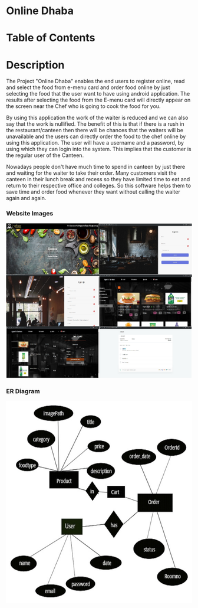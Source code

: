 # Online Dhaba

# Table of Contents

# Description

The Project "Online Dhaba" enables the end users to register online, read and select the food from e-menu card and order food online by just selecting the food that the user want to have using android application. The results after selecting the food from the E-menu card will directly appear on the screen near the Chef who is going to cook the food for you. 

By using this application the work of the waiter is reduced and we can also say that the work is nullified. The benefit of this is that if there is a rush in the restaurant/canteen then there will be chances that the waiters will be unavailable and the users can directly order the food to the chef online by using this application. The user will have a username and a password, by using which they can login into the system. This implies that the customer is the regular user of the Canteen.

Nowadays people don't have much time to spend in canteen by just there and waiting for the waiter to take their order. Many customers visit the canteen in their lunch break and recess so they have limited time to eat and return to their respective office and colleges. So this software helps them to save time and order food whenever they want without calling the waiter again and again.

 
### Website Images
![Image of Website](images/demo.jpg)

### ER Diagram
![Image of ER](images/er.jpg)

